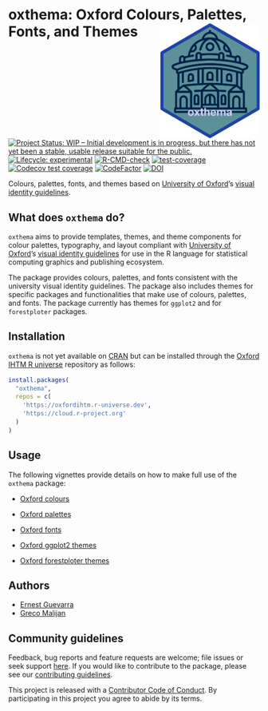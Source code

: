 
<!-- README.md is generated from README.Rmd. Please edit that file -->

# oxthema: Oxford Colours, Palettes, Fonts, and Themes <img src="man/figures/logo.png" width="200" align="right" />

<!-- badges: start -->

[![Project Status: WIP – Initial development is in progress, but there
has not yet been a stable, usable release suitable for the
public.](https://www.repostatus.org/badges/latest/wip.svg)](https://www.repostatus.org/#wip)
[![Lifecycle:
experimental](https://img.shields.io/badge/lifecycle-experimental-orange.svg)](https://lifecycle.r-lib.org/articles/stages.html#experimental)
[![R-CMD-check](https://github.com/OxfordIHTM/oxthema/actions/workflows/R-CMD-check.yaml/badge.svg)](https://github.com/OxfordIHTM/oxthema/actions/workflows/R-CMD-check.yaml)
[![test-coverage](https://github.com/OxfordIHTM/oxthema/actions/workflows/test-coverage.yaml/badge.svg)](https://github.com/OxfordIHTM/oxthema/actions/workflows/test-coverage.yaml)
[![Codecov test
coverage](https://codecov.io/gh/OxfordIHTM/oxthema/branch/main/graph/badge.svg)](https://app.codecov.io/gh/OxfordIHTM/oxthema?branch=main)
[![CodeFactor](https://www.codefactor.io/repository/github/oxfordihtm/oxthema/badge)](https://www.codefactor.io/repository/github/oxfordihtm/oxthema)
[![DOI](https://zenodo.org/badge/711630340.svg)](https://zenodo.org/doi/10.5281/zenodo.10721129)
<!-- badges: end -->

Colours, palettes, fonts, and themes based on [University of
Oxford](https://ox.ac.uk)’s [visual identity
guidelines](https://communications.web.ox.ac.uk/communications-resources/visual-identity/identity-guidelines).

## What does `oxthema` do?

`oxthema` aims to provide templates, themes, and theme components for
colour palettes, typography, and layout compliant with [University of
Oxford](https://ox.ac.uk)’s [visual identity
guidelines](https://communications.web.ox.ac.uk/communications-resources/visual-identity/identity-guidelines)
for use in the R language for statistical computing graphics and
publishing ecosystem.

The package provides colours, palettes, and fonts consistent with the
university visual identity guidelines. The package also includes themes
for specific packages and functionalities that make use of colours,
palettes, and fonts. The package currently has themes for `ggplot2` and
for `forestploter` packages.

## Installation

`oxthema` is not yet available on [CRAN](https://cran.r-project.org) but
can be installed through the [Oxford IHTM R
universe](https://oxfordihtm.r-universe.dev) repository as follows:

``` r
install.packages(
  "oxthema", 
  repos = c(
    'https://oxfordihtm.r-universe.dev', 
    'https://cloud.r-project.org'
  )
)
```

## Usage

The following vignettes provide details on how to make full use of the
`oxthema` package:

- [Oxford
  colours](https://oxford-ihtm.io/oxthema/articles/oxford-colours.html)

- [Oxford
  palettes](https://oxford-ihtm.io/oxthema/articles/oxford-palettes.html)

- [Oxford
  fonts](https://oxford-ihtm.io/oxthema/articles/oxford-fonts.html)

- [Oxford ggplot2
  themes](https://oxford-ihtm.io/oxthema/articles/oxford-ggplot2-theme.html)

- [Oxford forestploter
  themes](https://oxford-ihtm.io/oxthema/articles/oxford-forestploter-themes.html)

## Authors

- [Ernest Guevarra](https://github.com/ernestguevarra)
- [Greco Malijan](https://github.com/grecomalijan)

## Community guidelines

Feedback, bug reports and feature requests are welcome; file issues or
seek support [here](https://github.com/OxfordIHTM/oxthema/issues). If
you would like to contribute to the package, please see our
[contributing
guidelines](https://oxford-ihtm.io/oxthema/CONTRIBUTING.html).

This project is released with a [Contributor Code of
Conduct](https://oxford-ihtm.io/oxthema/CODE_OF_CONDUCT.html). By
participating in this project you agree to abide by its terms.
